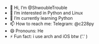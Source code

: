 - 👋 Hi, I’m @ShwoubleTrouble
- 👀 I’m interested in Python and Linux
- 🌱 I’m currently learning Python
- 📫 How to reach me: Telegram: @c228py
- 😄 Pronouns: He
- ⚡ Fun fact: i use arch and iOS btw ('.' )

<!---
ShwoubleTrouble/ShwoubleTrouble is a ✨ special ✨ repository because its `README.md` (this file) appears on your GitHub profile.
You can click the Preview link to take a look at your changes.
--->
